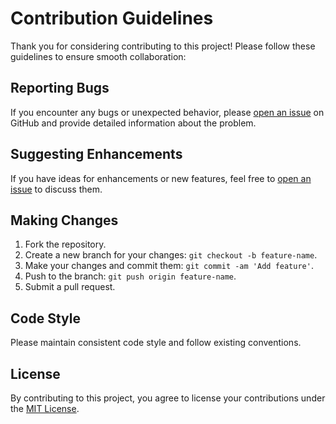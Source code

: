 # Contribution Guidelines

Thank you for considering contributing to this project! Please follow these guidelines to ensure smooth collaboration:

## Reporting Bugs

If you encounter any bugs or unexpected behavior, please [open an issue](../../issues) on GitHub and provide detailed information about the problem.

## Suggesting Enhancements

If you have ideas for enhancements or new features, feel free to [open an issue](../../issues) to discuss them.

## Making Changes

1. Fork the repository.
2. Create a new branch for your changes: `git checkout -b feature-name`.
3. Make your changes and commit them: `git commit -am 'Add feature'`.
4. Push to the branch: `git push origin feature-name`.
5. Submit a pull request.

## Code Style

Please maintain consistent code style and follow existing conventions.

## License

By contributing to this project, you agree to license your contributions under the [MIT License](../LICENSE).
